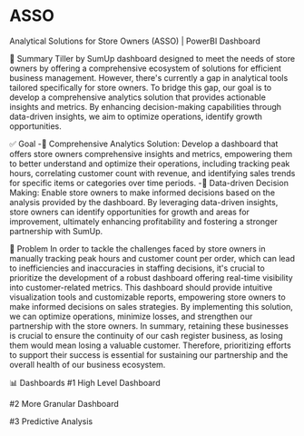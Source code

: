 # ASSO
Analytical Solutions for Store Owners (ASSO)  |  PowerBI Dashboard




📄 Summary
Tiller by SumUp dashboard designed to meet the needs of store owners by offering a comprehensive ecosystem of solutions for efficient business management. However, there's currently a gap in analytical tools tailored specifically for store owners. To bridge this gap, our goal is to develop a comprehensive analytics solution that provides actionable insights and metrics. By enhancing decision-making capabilities through data-driven insights, we aim to optimize operations, identify growth opportunities.


✅ Goal
-	Comprehensive Analytics Solution: Develop a dashboard that offers store owners comprehensive insights and metrics, empowering them to better understand and optimize their operations, including tracking peak hours, correlating customer count with revenue, and identifying sales trends for specific items or categories over time periods.
-	Data-driven Decision Making: Enable store owners to make informed decisions based on the analysis provided by the dashboard. By leveraging data-driven insights, store owners can identify opportunities for growth and areas for improvement, ultimately enhancing profitability and fostering a stronger partnership with SumUp.


👀 Problem
In order to tackle the challenges faced by store owners in manually tracking peak hours and customer count per order, which can lead to inefficiencies and inaccuracies in staffing decisions, it's crucial to prioritize the development of a robust dashboard offering real-time visibility into customer-related metrics. This dashboard should provide intuitive visualization tools and customizable reports, empowering store owners to make informed decisions on sales strategies. By implementing this solution, we can optimize operations, minimize losses, and strengthen our partnership with the store owners. 
In summary, retaining these businesses is crucial to ensure the continuity of our cash register business, as losing them would mean losing a valuable customer. Therefore, prioritizing efforts to support their success is essential for sustaining our partnership and the overall health of our business ecosystem.


📊 Dashboards
#1 High Level Dashboard

#2 More Granular Dashboard
 
#3 Predictive Analysis
 

